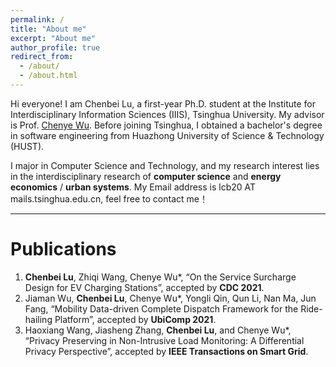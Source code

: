 ```yaml
---
permalink: /
title: "About me"
excerpt: "About me"
author_profile: true
redirect_from: 
  - /about/
  - /about.html
---
```


Hi everyone! I am Chenbei Lu, a first-year Ph.D. student at the Institute for Interdisciplinary Information Sciences (IIIS), Tsinghua University. My advisor is Prof. <a href="http://www.wuchenye.cn/" target="_blank">Chenye Wu</a>. Before joining Tsinghua, I obtained a bachelor's degree in software engineering from Huazhong University of Science & Technology (HUST).

I major in Computer Science and Technology, and my research interest lies in the interdisciplinary research of **computer science** and **energy economics** / **urban systems**. My Email address is lcb20 AT mails.tsinghua.edu.cn, feel free to contact me！

---
# Publications #

1. **Chenbei Lu**, Zhiqi Wang, Chenye Wu*, “On the Service Surcharge Design for EV Charging Stations”, accepted by **CDC 2021**.
2. Jiaman Wu, **Chenbei Lu**, Chenye Wu*, Yongli Qin, Qun Li, Nan Ma, Jun Fang, “Mobility Data-driven Complete Dispatch Framework for the Ride-hailing Platform”, accepted by **UbiComp 2021**.
3. Haoxiang Wang, Jiasheng Zhang, **Chenbei Lu**, and Chenye Wu*, “Privacy Preserving in Non-Intrusive Load Monitoring: A Differential Privacy Perspective”, accepted by **IEEE Transactions on Smart Grid**.


